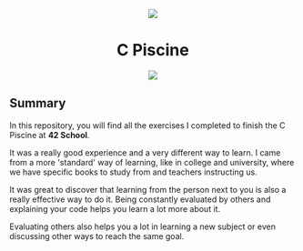 <p align="center">
    <img src="https://www.42porto.com/wp-content/uploads/2024/08/42-Porto-Horizontal.png"/>
</p>
<h1 align="center">C Piscine</h1>
<p align="center">
    <img src="https://github.com/user-attachments/assets/0a106106-d59b-4458-88ba-131e4f7835aa"/>
</p>

## Summary
<p>In this repository, you will find all the exercises I completed to finish the C Piscine at <b>42 School</b>.</p> 
<p>It was a really good experience and a very different way to learn. I came from a more 'standard' way of learning, like in college and university, where we have specific books to study from and teachers instructing us.</p> 
<p>It was great to discover that learning from the person next to you is also a really effective way to do it. Being constantly evaluated by others and explaining your code helps you learn a lot more about it.</p>
<p>Evaluating others also helps you a lot in learning a new subject or even discussing other ways to reach the same goal.</p>
